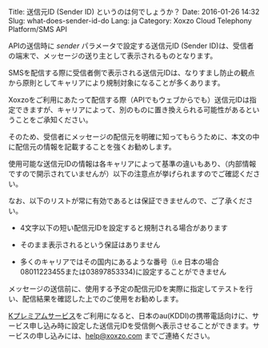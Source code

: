 Title: 送信元ID (Sender ID) というのは何でしょうか？
Date: 2016-01-26 14:32
Slug: what-does-sender-id-do
Lang: ja
Category: Xoxzo Cloud Telephony Platform/SMS API

APIの送信時に *sender* パラメータで設定する送信元ID (Sender ID)は、受信者の端末で、メッセージの送り主として表示されるものとなります。

SMSを配信する際に受信者側で表示される送信元IDは、なりすまし防止の観点から原則としてキャリアにより規制対象になることが多くあります。

Xoxzoをご利用にあたって配信する際（APIでもウェブからでも）送信元IDは指定できますが、キャリアによって、別のものに置き換えられる可能性があるということをご承知ください。

そのため、受信者にメッセージの配信元を明確に知ってもらうために、本文の中に配信元の情報を記載することを強くお勧めします。

使用可能な送信元IDの情報は各キャリアによって基準の違いもあり、（内部情報ですので開示されていませんが）以下の注意点が挙げられますのでご確認ください。

なお、以下のリストが常に有効であるとは保証できませんので、ご了承ください。

* 4文字以下の短い配信元IDを設定すると規制される場合があります

* そのまま表示されるという保証はありません

* 多くのキャリアではその国内にあるような番号（i.e 日本の場合08011223455または03897853334)に設定することができません

メッセージの送信前に、使用する予定の配信元IDを実際に指定してテストを行い、配信結果を確認した上でのご使用をお勧めします。

[Kプレミアムサービス](https://www.xoxzo.com/ja/about/sms-api/#k-premium)をご利用になると、日本のau(KDDI)の携帯電話向けに、サービス申し込み時に設定した送信元IDを受信側へ表示させることができます。サービスの申し込みには、help@xoxzo.com までご連絡ください。